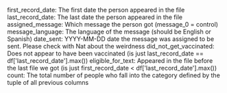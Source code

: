 first_record_date: The first date the person appeared in the file
last_record_date: The last date the person appeared in the file
assigned_message: Which message the person got (message_0 = control)
message_language: The language of the message (should be English or Spanish)
date_sent: YYYY-MM-DD date the message was assigned to be sent. Please check with Nat about the weirdness
did_not_get_vaccinated: Does not appear to have been vaccinated (is just last_record_date == df['last_record_date'].max())
eligible_for_text: Appeared in the file before the last file we got (is just first_record_date < df['last_record_date'].max())
count: The total number of people who fall into the category defined by the tuple of all previous columns
